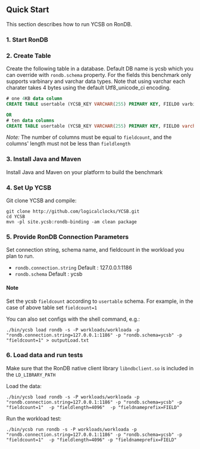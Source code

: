 <!--
Copyright (c) 2014 - 2021 YCSB contributors. All rights reserved.

Licensed under the Apache License, Version 2.0 (the "License"); you
may not use this file except in compliance with the License. You
may obtain a copy of the License at

http://www.apache.org/licenses/LICENSE-2.0

Unless required by applicable law or agreed to in writing, software
distributed under the License is distributed on an "AS IS" BASIS,
WITHOUT WARRANTIES OR CONDITIONS OF ANY KIND, either express or
implied. See the License for the specific language governing
permissions and limitations under the License. See accompanying
LICENSE file.
-->

## Quick Start

This section describes how to run YCSB on RonDB. 

### 1. Start RonDB

### 2. Create Table

Create the following table in a database. Default DB name is ycsb which you can override with 
`rondb.schema` property. For the fields this benchmark only supports varbinary and varchar 
data types. Note that using varchar each charater takes 4 bytes using the default Utf8_unicode_ci 
encoding.

```sql
# one 4KB data column
CREATE TABLE usertable (YCSB_KEY VARCHAR(255) PRIMARY KEY, FIELD0 varbinary(4096))

OR
# ten data columns
CREATE TABLE usertable (YCSB_KEY VARCHAR(255) PRIMARY KEY, FIELD0 varchar(100), FIELD1 varchar(100), FIELD2 varchar(100), FIELD3 varchar(100), FIELD4 varchar(100), FIELD5 varchar(100), FIELD6 varchar(100), FIELD7 varchar(100), FIELD8 varchar(100), FIELD9 varchar(100));
```

*Note:* The number of columns must be equal to `fieldcount`, and the columns' length must not be less than `fieldlength`

### 3. Install Java and Maven

Install Java and Maven on your platform to build the benchmark


### 4. Set Up YCSB

Git clone YCSB and compile:

    git clone http://github.com/logicalclocks/YCSB.git
    cd YCSB
    mvn -pl site.ycsb:rondb-binding -am clean package

### 5. Provide RonDB Connection Parameters
    
Set connection string, schema name, and fieldcount in the workload you plan to run. 

- `rondb.connection.string`  Default : 127.0.0.1:1186
- `rondb.schema`  Default : ycsb 

#### Note
Set the ycsb `fieldcount` according to `usertable` schema. For example, in the case of above table set `fieldcount=1`

You can also set configs with the shell command, e.g.:

    ./bin/ycsb load rondb -s -P workloads/workloada -p "rondb.connection.string=127.0.0.1:1186" -p "rondb.schema=ycsb" -p "fieldcount=1" > outputLoad.txt

### 6. Load data and run tests

Make sure that the RonDB native client library `libndbclient.so` is included in the `LD_LIBRARY_PATH`

Load the data:

    ./bin/ycsb load rondb -s -P workloads/workloada -p "rondb.connection.string=127.0.0.1:1186" -p "rondb.schema=ycsb" -p "fieldcount=1"  -p "fieldlength=4096"  -p "fieldnameprefix=FIELD" 

Run the workload test:

    ./bin/ycsb run rondb -s -P workloads/workloada -p "rondb.connection.string=127.0.0.1:1186" -p "rondb.schema=ycsb" -p "fieldcount=1"  -p "fieldlength=4096" -p "fieldnameprefix=FIELD" 

